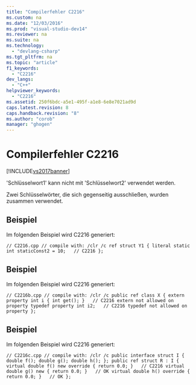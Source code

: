 ```yaml
---
title: "Compilerfehler C2216"
ms.custom: na
ms.date: "12/03/2016"
ms.prod: "visual-studio-dev14"
ms.reviewer: na
ms.suite: na
ms.technology: 
  - "devlang-csharp"
ms.tgt_pltfrm: na
ms.topic: "article"
f1_keywords: 
  - "C2216"
dev_langs: 
  - "C++"
helpviewer_keywords: 
  - "C2216"
ms.assetid: 250f6bdc-a5e1-495f-a1e8-6e8e7021ad9d
caps.latest.revision: 8
caps.handback.revision: "8"
ms.author: "corob"
manager: "ghogen"
---
```

# Compilerfehler C2216
[!INCLUDE[vs2017banner](../../assembler/inline/includes/vs2017banner.md)]

'Schlüsselwort1' kann nicht mit 'Schlüsselwort2' verwendet werden.  
  
 Zwei Schlüsselwörter, die sich gegenseitig ausschließen, wurden zusammen verwendet.  
  
## Beispiel  
 Im folgenden Beispiel wird C2216 generiert:  
  
```  
// C2216.cpp // compile with: /clr /c ref struct Y1 { literal static int staticConst2 = 10;   // C2216 };  
```  
  
## Beispiel  
 Im folgenden Beispiel wird C2216 generiert:  
  
```  
// C2216b.cpp // compile with: /clr /c public ref class X { extern property int i { int get(); }   // C2216 extern not allowed on property typedef property int i2;   // C2216 typedef not allowed on property };  
```  
  
## Beispiel  
 Im folgenden Beispiel wird C2216 generiert:  
  
```  
// C2216c.cpp // compile with: /clr /c public interface struct I { double f(); double g(); double h(); }; public ref struct R : I { virtual double f() new override { return 0.0; }   // C2216 virtual double g() new { return 0.0; }   // OK virtual double h() override { return 0.0; }   // OK };  
```